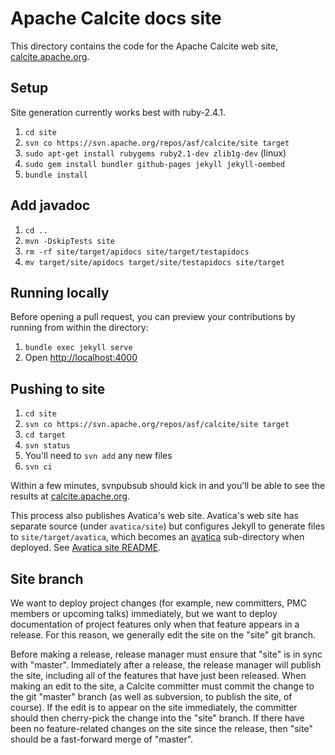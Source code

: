 <!--
{% comment %}
Licensed to the Apache Software Foundation (ASF) under one or more
contributor license agreements.  See the NOTICE file distributed with
this work for additional information regarding copyright ownership.
The ASF licenses this file to you under the Apache License, Version 2.0
(the "License"); you may not use this file except in compliance with
the License.  You may obtain a copy of the License at

http://www.apache.org/licenses/LICENSE-2.0

Unless required by applicable law or agreed to in writing, software
distributed under the License is distributed on an "AS IS" BASIS,
WITHOUT WARRANTIES OR CONDITIONS OF ANY KIND, either express or implied.
See the License for the specific language governing permissions and
limitations under the License.
{% endcomment %}
-->

# Apache Calcite docs site

This directory contains the code for the Apache Calcite web site,
[calcite.apache.org](https://calcite.apache.org/).

## Setup

Site generation currently works best with ruby-2.4.1.

1. `cd site`
2. `svn co https://svn.apache.org/repos/asf/calcite/site target`
3. `sudo apt-get install rubygems ruby2.1-dev zlib1g-dev` (linux)
4. `sudo gem install bundler github-pages jekyll jekyll-oembed`
5. `bundle install`

## Add javadoc

1. `cd ..`
2. `mvn -DskipTests site`
3. `rm -rf site/target/apidocs site/target/testapidocs`
4. `mv target/site/apidocs target/site/testapidocs site/target`

## Running locally

Before opening a pull request, you can preview your contributions by
running from within the directory:

1. `bundle exec jekyll serve`
2. Open [http://localhost:4000](http://localhost:4000)

## Pushing to site

1. `cd site`
2. `svn co https://svn.apache.org/repos/asf/calcite/site target`
3. `cd target`
4. `svn status`
5. You'll need to `svn add` any new files
6. `svn ci`

Within a few minutes, svnpubsub should kick in and you'll be able to
see the results at
[calcite.apache.org](https://calcite.apache.org/).

This process also publishes Avatica's web site. Avatica's web site has
separate source (under `avatica/site`) but configures Jekyll to
generate files to `site/target/avatica`, which becomes an
[avatica](http://calcite.apache.org/avatica)
sub-directory when deployed. See
[Avatica site README](../avatica/site/README.md).

## Site branch

We want to deploy project changes (for example, new committers, PMC
members or upcoming talks) immediately, but we want to deploy
documentation of project features only when that feature appears in a
release. For this reason, we generally edit the site on the "site" git
branch.

Before making a release, release manager must ensure that "site" is in
sync with "master". Immediately after a release, the release manager
will publish the site, including all of the features that have just
been released. When making an edit to the site, a Calcite committer
must commit the change to the git "master" branch (as well as
subversion, to publish the site, of course). If the edit is to appear
on the site immediately, the committer should then cherry-pick the
change into the "site" branch.  If there have been no feature-related
changes on the site since the release, then "site" should be a
fast-forward merge of "master".
